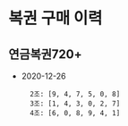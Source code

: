 # 복권 구매 이력

## 연금복권720+

- 2020-12-26

        2조: [9, 4, 7, 5, 0, 8]  
        3조: [1, 4, 3, 0, 2, 7]  
        4조: [6, 0, 8, 9, 4, 1]  

